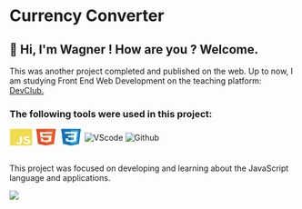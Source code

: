 # Currency Converter
<h2>
 👋 Hi, I'm Wagner !  How are you ?  Welcome. 
</h2>
<P>This was another project completed and published on the web. Up to now, I am studying Front End Web Development on the teaching platform: 
<a href="https//rodolfomore.com.br/deviclub">DevClub.</a></P>

<div style="flex-basis: 48%;">
    <h3>The following tools were used in this project:</h3>
    <img align="center" alt="Js" height="30" width="40" src="https://raw.githubusercontent.com/devicons/devicon/master/icons/javascript/javascript-plain.svg">
    <img align="center" alt="HTML" height="30" width="40" src="https://raw.githubusercontent.com/devicons/devicon/master/icons/html5/html5-original.svg">
    <img align="center" alt="CSS" height="30" width="40" src="https://raw.githubusercontent.com/devicons/devicon/master/icons/css3/css3-original.svg">
    <img align="center" alt="VScode" height="30" width="40" src="https://cdn.jsdelivr.net/gh/devicons/devicon/icons/vscode/vscode-original.svg">    
    <img align="center" alt="Github" height="30" width="40" src="https://img.shields.io/badge/GitHub-100000?style=for-the-badge&logo=github&logoColor=whit" alt="github-logo">
</div>
<br>
<div>
<p>This project was focused on developing and learning about the JavaScript language and applications. </p>
<img src="https://www.bing.com/images/blob?bcid=ThcKfr4b4MQHqxcxoNWLuD9SqbotqVTdP9U">

</div>

